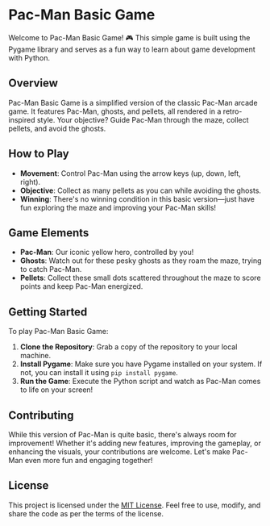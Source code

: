 # Pac-Man Basic Game

Welcome to Pac-Man Basic Game! 🎮 This simple game is built using the Pygame library and serves as a fun way to learn about game development with Python.

## Overview

Pac-Man Basic Game is a simplified version of the classic Pac-Man arcade game. It features Pac-Man, ghosts, and pellets, all rendered in a retro-inspired style. Your objective? Guide Pac-Man through the maze, collect pellets, and avoid the ghosts.

## How to Play

- **Movement**: Control Pac-Man using the arrow keys (up, down, left, right).
- **Objective**: Collect as many pellets as you can while avoiding the ghosts.
- **Winning**: There's no winning condition in this basic version—just have fun exploring the maze and improving your Pac-Man skills!

## Game Elements

- **Pac-Man**: Our iconic yellow hero, controlled by you!
- **Ghosts**: Watch out for these pesky ghosts as they roam the maze, trying to catch Pac-Man.
- **Pellets**: Collect these small dots scattered throughout the maze to score points and keep Pac-Man energized.

## Getting Started

To play Pac-Man Basic Game:

1. **Clone the Repository**: Grab a copy of the repository to your local machine.
2. **Install Pygame**: Make sure you have Pygame installed on your system. If not, you can install it using `pip install pygame`.
3. **Run the Game**: Execute the Python script and watch as Pac-Man comes to life on your screen!

## Contributing

While this version of Pac-Man is quite basic, there's always room for improvement! Whether it's adding new features, improving the gameplay, or enhancing the visuals, your contributions are welcome. Let's make Pac-Man even more fun and engaging together!

## License

This project is licensed under the [MIT License](LICENSE). Feel free to use, modify, and share the code as per the terms of the license.
